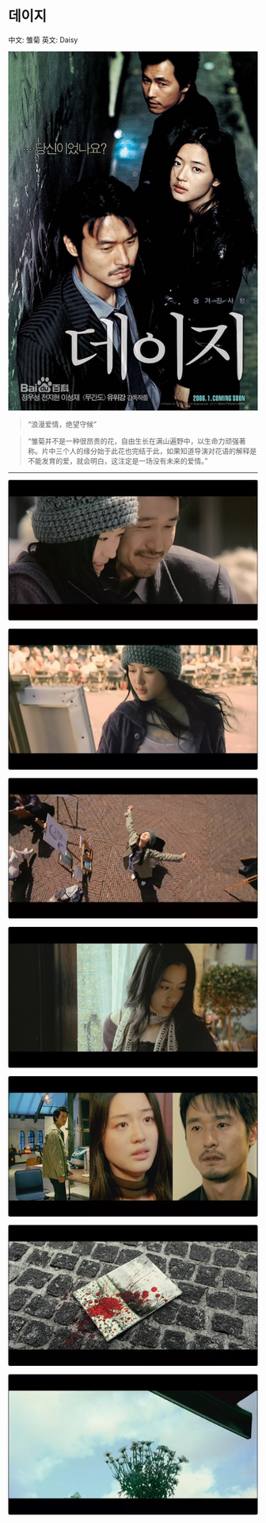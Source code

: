 # 데이지

中文: 雏菊
英文: Daisy

![](/res/daisy_cover.jpg)

> “浪漫爱情，绝望守候”

> “雏菊并不是一种很昂贵的花，自由生长在满山遍野中，以生命力顽强著称。片中三个人的缘分始于此花也完结于此，如果知道导演对花语的解释是不能发育的爱，就会明白，这注定是一场没有未来的爱情。”

---

![](/res/daisy_6.jpg)

![](/res/daisy_7.jpg)

![](/res/daisy_5.jpg)

![](/res/daisy_4.jpg)

![](/res/daisy_3.jpg)

![](/res/daisy_2.jpg)

![](/res/daisy_1.jpg)